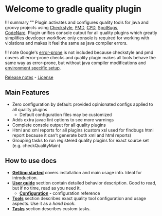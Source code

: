 # Welcome to gradle quality plugin

!!! summary ""
    Plugin activates and configures quality tools for java and groovy projects using 
    [Checkstyle](tool/checkstyle.md), 
    [PMD](tool/pmd.md),
    [CPD](tool/cpd.md),
    [SpotBugs](tool/spotbugs.md),     
    [CodeNarc](tool/codenarc.md). 
    Plugin unifies console output for all quality plugins which greatly simplifies developer workflow: 
    only console is required for working with violations and makes it feel the same as java compiler errors.
    
!!! note
    Google's [error-prone](http://errorprone.info/) is not included because checkstyle and pmd covers all
    error-prone checks and quality plugin makes all tools behave the same way as error-prone, but without java compiler modifications
    and [environment specific setup](https://github.com/tbroyer/gradle-errorprone-plugin#requirements).          

[Release notes](about/history.md) - [License](about/license.md)

## Main Features

* Zero configuration by default: provided opinionated configs applied to all quality plugins
    - Default configuration files may be customized
* Adds extra javac lint options to see more warnings
* Complete console output for all quality plugins
* Html and xml reports for all plugins (custom xsl used for findbugs html report because it can't generate both xml and html reports)
* Grouping tasks to run registered quality plugins for exact source set (e.g. checkQualityMain)


## How to use docs

* [**Getting started**](getting-started.md) covers installation and main usage info. Ideal for introduction.
* [**User guide**](guide/automatic.md) section contain detailed behavior description. Good to read, but if no time, read as you need it.
    * [**Configuration**](guide/config.md) - configuration reference
* [**Tools**](tool/lint.md) section describes exact quality tool configuration and usage aspects. Use it as a *hand book*.
* [**Tasks**](task/config.md) section describes custom tasks.
